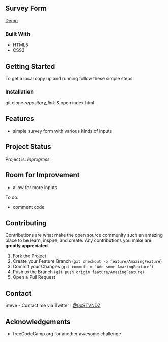 <!-- ABOUT THE PROJECT -->
## Survey Form

[Demo](https://0xstvndz.github.io/SurveyForm/)

### Built With

* HTML5
* CSS3



<!-- GETTING STARTED -->
## Getting Started

To get a local copy up and running follow these simple steps.


### Installation

git clone *repository_link* & open index.html


## Features
- simple survey form with various kinds of inputs


## Project Status
Project is: _inprogress_ 


## Room for Improvement
- allow for more inputs

To do:
- comment code

<!-- CONTRIBUTING -->
## Contributing

Contributions are what make the open source community such an amazing place to be learn, inspire, and create. Any contributions you make are **greatly appreciated**.

1. Fork the Project
2. Create your Feature Branch (`git checkout -b feature/AmazingFeature`)
3. Commit your Changes (`git commit -m 'Add some AmazingFeature'`)
4. Push to the Branch (`git push origin feature/AmazingFeature`)
5. Open a Pull Request



<!-- CONTACT -->
## Contact

Steve - Contact me via Twitter ! [@0xSTVNDZ](https://twitter.com/0xSTVNDZ) 


<!-- ACKNOWLEDGEMENTS -->
## Acknowledgements

* freeCodeCamp.org for another awesome challenge 
